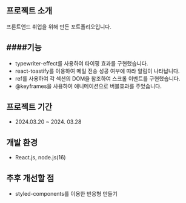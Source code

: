 프로젝트 소개
---
프론트앤드 취업을 위해 만든 포트폴리오입니다.

####기능
--
+ typewriter-effect를 사용하여 타이핑 효과를 구현했습니다.
+ react-toastify를 이용하여 메일 전송 성공 여부에 따라 알림이 나타납니다.
+ ref를 사용하여 각 섹션의 DOM을 참조하여 스크롤 이벤트를 구현했습니다.
+ @keyframes을 사용하여 애니메이션으로 버블효과를 주었습니다.


프로젝트 기간
---
+ 2024.03.20 ~ 2024. 03.28


개발 환경
---
+ React.js, node.js(16)


추후 개선할 점
---
+ styled-components를 이용한 반응형 만들기
